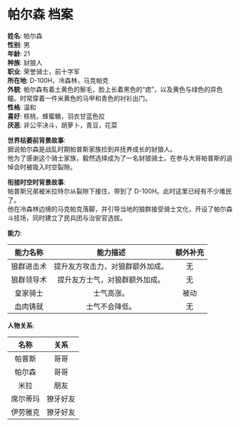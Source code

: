 # 帕尔森 档案

**姓名**: 帕尔森  
**性别**: 男  
**年龄**: 21  
**种族**: 豺狼人  
**职业**: 荣誉骑士，前十字军  
**所在地**: D-100H，冷森林，马克帕克  
**外貌**: 帕尔森有着土黄色的鬃毛，脸上长着黑色的“痣”，以及黄色与绿色的异色瞳。时常穿着一件米黄色的马甲和青色的衬衫出门。  
**性格**: 温和  
**喜好**: 核桃，蜂蜜糖，羽衣甘蓝色拉  
**厌恶**: 非公平决斗，胡萝卜，青豆，花菜  

**世界枯萎前背景故事**:  
据说帕尔森是战乱时期帕普斯家族捡到并抚养成长的豺狼人。  
他为了感谢这个骑士家族，毅然选择成为了一名豺狼骑士。在参与大哥帕普斯的追悼会时被吸入时空裂隙。

**衔接时空时背景故事**:  
帕普斯兄弟被米拉特尔从裂隙下接住，带到了 D-100H。此时这里已经有不少难民了。  
他在冷森林边境的马克帕克落脚，并引导当地的狼群接受骑士文化，开设了帕尔森斗技场，同时建立了民兵团与治安官选拔。

**能力**:

|能力名称|能力描述|额外补充|
|:---:|:---:|:---:|
|狼群进击术|提升友方攻击力，对狼群额外加成。|无|
|狼群领导术|提升友方士气，对狼群额外加成。|无|
|皇家骑士|士气高涨。|被动|
|血肉铸就|士气不会降低。|无|

**人物关系**:

|名称|关系|
|:---:|:---:|
|帕普斯|哥哥|
|帕尔森|哥哥|
|米拉|朋友|
|席尔蒂玛|獠牙好友|
|伊劳雅克|獠牙好友|

